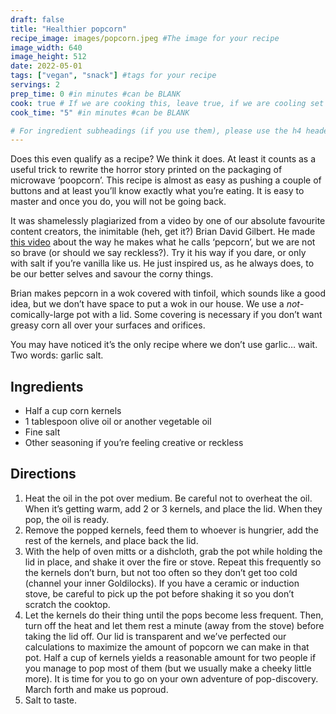 ```yaml
---
draft: false
title: "Healthier popcorn"
recipe_image: images/popcorn.jpeg #The image for your recipe
image_width: 640
image_height: 512
date: 2022-05-01
tags: ["vegan", "snack"] #tags for your recipe
servings: 2
prep_time: 0 #in minutes #can be BLANK
cook: true # If we are cooking this, leave true, if we are cooling set to false
cook_time: "5" #in minutes #can be BLANK

# For ingredient subheadings (if you use them), please use the h4 header.  For print view I have those elements targeted
---
```


Does this even qualify as a recipe? We think it does. At least it counts as a useful trick to rewrite the horror story printed on the packaging of microwave ‘poopcorn’. This recipe is almost as easy as pushing a couple of buttons and at least you’ll know exactly what you’re eating. It is easy to master and once you do, you will not be going back.

It was shamelessly plagiarized from a video by one of our absolute favourite content creators, the inimitable (heh, get it?) Brian David Gilbert. He made [this video](https://youtu.be/3fG8rNHUspU) about the way he makes what he calls ‘pepcorn’, but we are not so brave (or should we say reckless?). Try it his way if you dare, or only with salt if you’re vanilla like us. He just inspired us, as he always does, to be our better selves and savour the corny things.

Brian makes pepcorn in a wok covered with tinfoil, which sounds like a good idea, but we don’t have space to put a wok in our house. We use a *not*-comically-large pot with a lid. Some covering is necessary if you don’t want greasy corn all over your surfaces and orifices.

You may have noticed it’s the only recipe where we don’t use garlic… wait. Two words: garlic salt.


## Ingredients

- Half a cup corn kernels
- 1 tablespoon olive oil or another vegetable oil
- Fine salt
- Other seasoning if you’re feeling creative or reckless


## Directions

1. Heat the oil in the pot over medium. Be careful not to overheat the oil. When it’s getting warm, add 2 or 3 kernels, and place the lid. When they pop, the oil is ready. 
2. Remove the popped kernels, feed them to whoever is hungrier, add the rest of the kernels, and place back the lid.
3. With the help of oven mitts or a dishcloth, grab the pot while holding the lid in place, and shake it over the fire or stove. Repeat this frequently so the kernels don’t burn, but not too often so they don’t get too cold (channel your inner Goldilocks). If you have a ceramic or induction stove, be careful to pick up the pot before shaking it so you don’t scratch the cooktop.
4. Let the kernels do their thing until the pops become less frequent. Then, turn off the heat and let them rest a minute (away from the stove) before taking the lid off. Our lid is transparent and we’ve perfected our calculations to maximize the amount of popcorn we can make in that pot. Half a cup of kernels yields a reasonable amount for two people if you manage to pop most of them (but we usually make a cheeky little more). It is time for you to go on your own adventure of pop-discovery. March forth and make us poproud.
5. Salt to taste.

